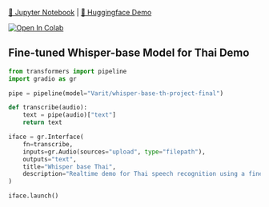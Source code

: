 [📔 Jupyter Notebook](https://github.com/VaritTT/Fine-tuned-Whisper-base-Model-for-Thai/blob/main/fine_tuned_Whisper_base_model_by_Varit_Tubtim.ipynb) | [🤗 Huggingface Demo](https://huggingface.co/Varit/whisper-base-th-project-final)

<a target="_blank" href="https://colab.research.google.com/github/VaritTT/Fine-tuned-Whisper-base-Model-for-Thai/blob/main/fine_tuned_Whisper_base_model_by_Varit_Tubtim.ipynb">
  <img src="https://colab.research.google.com/assets/colab-badge.svg" alt="Open In Colab"/>
</a>

## Fine-tuned Whisper-base Model for Thai Demo

```py
from transformers import pipeline
import gradio as gr

pipe = pipeline(model="Varit/whisper-base-th-project-final")

def transcribe(audio):
    text = pipe(audio)["text"]
    return text

iface = gr.Interface(
    fn=transcribe,
    inputs=gr.Audio(sources="upload", type="filepath"),
    outputs="text",
    title="Whisper base Thai",
    description="Realtime demo for Thai speech recognition using a fine-tuned Whisper base model.",
)

iface.launch()
```
